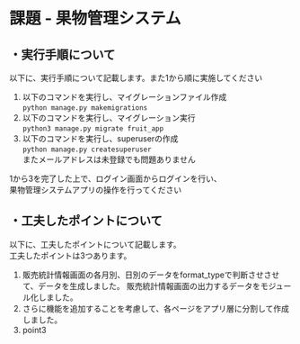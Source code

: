 # 課題 - 果物管理システム

## ・実行手順について
以下に、実行手順について記載します。また1から順に実施してください  
1. 以下のコマンドを実行し、マイグレーションファイル作成  
```python manage.py makemigrations```
2. 以下のコマンドを実行し、マイグレーション実行  
```python3 manage.py migrate fruit_app```
3. 以下のコマンドを実行し、superuserの作成  
```python manage.py createsuperuser```  
またメールアドレスは未登録でも問題ありません

1から3を完了した上で、ログイン画面からログインを行い、  
果物管理システムアプリの操作を行ってください

## ・工夫したポイントについて  
以下に、工夫したポイントについて記載します。  
工夫したポイントは3つあります。
1. 販売統計情報画面の各月別、日別のデータをformat_typeで判断させさせて、データを生成しました。
   販売統計情報画面の出力するデータをモジュール化しました。
2. さらに機能を追加することを考慮して、各ページをアプリ層に分割して作成しました。
3. point3
   

